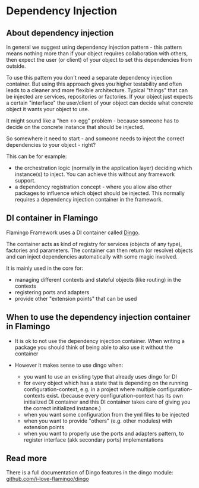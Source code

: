 # Dependency Injection

## About dependency injection

In general we suggest using dependency injection pattern - this pattern means nothing more than
if your object requires collaboration with others, then expect the user (or client)
of your object to set this dependencies from outside.

To use this pattern you don't need a separate dependency injection container. 
But using this approach gives you higher testability and often leads to a cleaner and more flexible architecture.
Typical "things" that can be injected are services, repositories or factories. If your object just expects a certain
"interface" the user/client of your object can decide what concrete object it wants your object to use.

It might sound like a "hen <-> egg" problem - because someone has to decide on the concrete instance that should
be injected.
 
So somewhere it need to start - and someone needs to inject the correct dependencies to your object - right?

This can be for example:
* the orchestration logic (normally in the application layer) deciding which instance(s) to inject.
You can achieve this without any framework support.
* a dependency registration concept - where you allow also other packages to influence which object should be injected.
This normally requires a dependency injection container in the framework.

## DI container in Flamingo

Flamingo Framework uses a DI container called [Dingo](https://github.com/i-love-flamingo/dingo).

The container acts as kind of registry for services (objects of any type), factories and parameters.
The container can then return (or resolve) objects and can inject dependencies automatically with some magic involved.

It is mainly used in the core for:

* managing different contexts and stateful objects (like routing) in the contexts
* registering ports and adapters
* provide other "extension points" that can be used

## When to use the dependency injection container in Flamingo

* It is ok to not use the dependency injection container. When writing a package you should think of being able to also use it without the container
 	 
* However it makes sense to use dingo when:

    * you want to use an existing type that already uses dingo for DI
    * for every object which has a state that is depending on the running configuration-context, e.g. in a project where multiple configuration-contexts exist. 
      (because every configuration-context has its own initialized DI container and this DI container takes care of giving you the correct initialized instance.)
    * when you want some configuration from the yml files to be injected
    * when you want to provide "others" (e.g. other modules) with extension points
    * when you want to properly use the ports and adapters pattern, to register interface (akk secondary ports) implementations 

## Read more

There is a full documentation of Dingo features in the dingo module:
[github.com/i-love-flamingo/dingo](https://github.com/i-love-flamingo/dingo)



